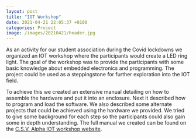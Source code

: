 ```yaml
---
layout: post
title: "IOT Workshop"
date: 2021-04-21 22:05:37 +0100
categories: Project
image: /images/20210421/header.jpg
---
```


As an activity for our student association during the Covid lockdowns we organized an IOT workshop where the
participants would create a LED ring light. The goal of the workshop was to provide the participants with some basic
knowledge about embedded electronics and programming. The project could be used as a steppingstone for further
exploration into the IOT field.

To achieve this we created an extensive manual detailing on how to assemble the hardware and put it into an enclosure.
Next it described how to program and load the software. We also described some alternate projects that could be achieved
using the hardware we provided. We tried to give some background for each step so the participants could also gain some
in depth understanding. The full manual we created can be found on the [C.S.V. Alpha IOT workshop website](
https://csvalpha.github.io/iot-workshop/).
